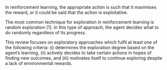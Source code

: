 In reinforcement learning, the appropriate action is such that it maximises the reward, or it could be said that the action is exploitative.

The most common technique for exploration in reinforcement learning is random exploration [1]. In this type of approach, the agent decides what to do randomly regardless of its progress.

This review focuses on exploratory approaches which fulfil at least one of the following criteria: (i) determines the exploration degree based on the agent’s learning, (ii) actively decides to take certain actions in hopes of finding new outcomes, and (iii) motivates itself to
continue exploring despite a lack of environmental rewards.